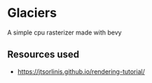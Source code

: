 # Glaciers

A simple cpu rasterizer made with bevy

## Resources used

- https://jtsorlinis.github.io/rendering-tutorial/
